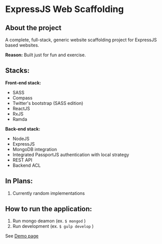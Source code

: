# ExpressJS Web Scaffolding

## About the project
A complete, full-stack, generic website scaffolding project for ExpressJS based websites.

**Reason:** Built just for fun and exercise.

## Stacks:

**Front-end stack:**
* SASS
* Compass 
* Twitter's bootstrap (SASS edition)
* ReactJS
* RxJS
* Ramda

**Back-end stack:**
* NodeJS
* ExpressJS
* MongoDB integration
* Integrated PassportJS authentication with local strategy
* REST API
* Backend ACL

## In Plans:
1. Currently random implementations 

## How to run the application:
1. Run mongo deamon (ex. `$ mongod` )
2. Run development (ex. `$ gulp develop` )

See [Demo page](https://express-scaffolding.herokuapp.com)


